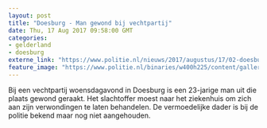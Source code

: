 ```yaml
---
layout: post
title: "Doesburg - Man gewond bij vechtpartij"
date: Thu, 17 Aug 2017 09:58:00 GMT
categories: 
- gelderland 
- doesburg 
externe_link: "https://www.politie.nl/nieuws/2017/augustus/17/02-doesburg-man-gewond-bij-vechtpartij.html"
feature_image: "https://www.politie.nl/binaries/w400h225/content/gallery/politie/stockfotos/algemeen/afzetlint-bij-een-afzetting-van-een-pd.jpg"
---
```


Bij een vechtpartij woensdagavond in Doesburg is een 23-jarige man uit die plaats gewond geraakt. Het slachtoffer moest naar het ziekenhuis om zich aan zijn verwondingen te laten behandelen. De vermoedelijke dader is bij de politie bekend maar nog niet aangehouden.
